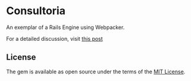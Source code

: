 # Consultoria

An exemplar of a Rails Engine using Webpacker.

For a detailed discussion, visit [this
post](http://ben.vandgrift.com/posts/rails-engine-webpacker-1/)

## License
The gem is available as open source under the terms of the [MIT License](https://opensource.org/licenses/MIT).
